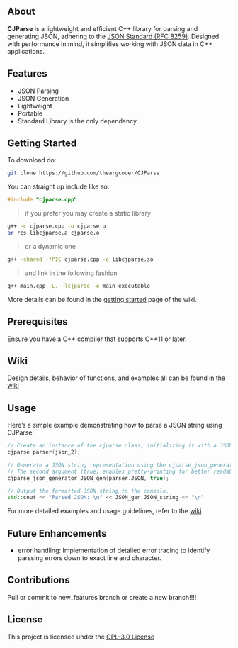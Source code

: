 About
-------


**CJParse** is a lightweight and efficient C++ library for parsing and generating JSON, adhering to the [JSON Standard (RFC 8259)](https://www.rfc-editor.org/rfc/rfc8259). Designed with performance in mind, it simplifies working with JSON data in C++ applications.


Features
--------
  
  - JSON Parsing
  - JSON Generation
  - Lightweight
  - Portable
  - Standard Library is the only dependency


Getting Started
----------------

To download do:
```bash
git clone https://github.com/theargcoder/CJParse
```
You can straight up include like so:
```cpp
#include "cjparse.cpp"
```
> if you prefer you may create a static library
```bash
g++ -c cjparse.cpp -o cjparse.o
ar rcs libcjparse.a cjparse.o
```
> or a dynamic one
```bash
g++ -shared -fPIC cjparse.cpp -o libcjparse.so
```
> and link in the following fashion
```bash
g++ main.cpp -L. -lcjparse -o main_executable
```
More details can be found in the [getting started](https://github.com/theargcoder/CJParse/wiki/Getting-Started) page of the wiki.


Prerequisites
-------------

Ensure you have a C++ compiler that supports C++11 or later.


Wiki
----

Design details, behavior of functions, and examples all can be found in the [wiki](https://github.com/theargcoder/CJParse/wiki)


Usage
-----

Here’s a simple example demonstrating how to parse a JSON string using CJParse:
```cpp
// Create an instance of the cjparse class, initializing it with a JSON-compliant string.
cjparse parser(json_2);

// Generate a JSON string representation using the cjparse_json_generator.
// The second argument (true) enables pretty-printing for better readability.
cjparse_json_generator JSON_gen(parser.JSON, true);

// Output the formatted JSON string to the console.
std::cout << "Parsed JSON: \n" << JSON_gen.JSON_string << "\n"
```
For more detailed examples and usage guidelines, refer to the [wiki](https://github.com/theargcoder/CJParse/wiki)


Future Enhancements
-------------------

- error handling: Implementation of detailed error tracing to identify parssing errors down to exact line and character.


Contributions
-------------

Pull or commit to new_features branch or create a new branch!!!!


License
-------
This project is licensed under the [GPL-3.0 License](https://github.com/theargcoder/CJParse/blob/main/LICENSE)
